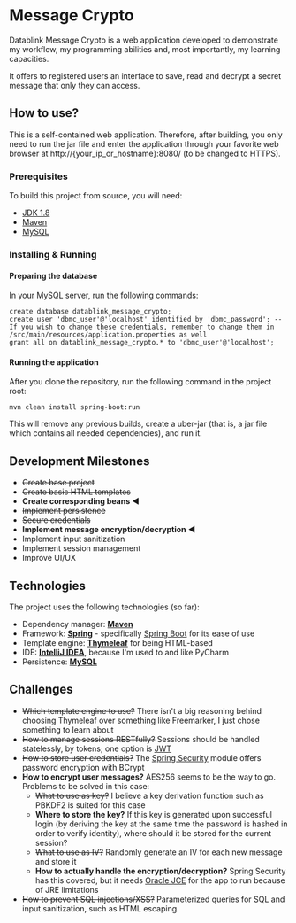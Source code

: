 # Message Crypto

Datablink Message Crypto is a web application developed to demonstrate my workflow, my programming abilities and, most importantly, my learning capacities.

It offers to registered users an interface to save, read and decrypt a secret message that only they can access.

## How to use?

This is a self-contained web application. Therefore, after building, you only need to run the jar file and enter the application through your favorite web browser at http://{your_ip_or_hostname}:8080/ (to be changed to HTTPS).

### Prerequisites

To build this project from source, you will need:

- [JDK 1.8](http://www.oracle.com/technetwork/java/javase/downloads/index.html)
- [Maven](https://maven.apache.org/)
- [MySQL](https://www.mysql.com/)

### Installing & Running

#### Preparing the database

In your MySQL server, run the following commands:

```mysql
create database datablink_message_crypto;
create user 'dbmc_user'@'localhost' identified by 'dbmc_password'; -- If you wish to change these credentials, remember to change them in /src/main/resources/application.properties as well
grant all on datablink_message_crypto.* to 'dbmc_user'@'localhost';
```

#### Running the application

After you clone the repository, run the following command in the project root:

`mvn clean install spring-boot:run`

This will remove any previous builds, create a uber-jar (that is, a jar file which contains all needed dependencies), and run it.

## Development Milestones

- ~~Create base project~~
- ~~Create basic HTML templates~~
- **Create corresponding beans** ◀
- ~~Implement persistence~~ 
- ~~Secure credentials~~
- **Implement message encryption/decryption** ◀
- Implement input sanitization
- Implement session management
- Improve UI/UX

## Technologies

The project uses the following technologies (so far):

- Dependency manager: **[Maven](https://maven.apache.org/)**
- Framework: **[Spring](https://projects.spring.io/spring-framework/)** - specifically [Spring Boot](https://projects.spring.io/spring-boot/) for its ease of use
- Template engine: **[Thymeleaf](http://www.thymeleaf.org/)** for being HTML-based
- IDE: **[IntelliJ IDEA](https://www.jetbrains.com/idea/)**, because I'm used to and like PyCharm
- Persistence: **[MySQL](https://www.mysql.com/)**

## Challenges

- ~~Which template engine to use?~~ There isn't a big reasoning behind choosing Thymeleaf over something like Freemarker, I just chose something to learn about
- ~~How to manage sessions RESTfully?~~ Sessions should be handled statelessly, by tokens; one option is [JWT](https://jwt.io/)
- ~~How to store user credentials?~~ The [Spring Security](https://projects.spring.io/spring-security/) module offers password encryption with BCrypt
- **How to encrypt user messages?** AES256 seems to be the way to go. Problems to be solved in this case:
  - ~~What to use as key?~~ I believe a key derivation function such as PBKDF2 is suited for this case
  - **Where to store the key?** If this key is generated upon successful login (by deriving the key at the same time the password is hashed in order to verify identity), where should it be stored for the current session?
  - ~~What to use as IV?~~ Randomly generate an IV for each new message and store it
  - **How to actually handle the encryption/decryption?** Spring Security has this covered, but it needs [Oracle JCE](https://stackoverflow.com/questions/6481627/java-security-illegal-key-size-or-default-parameters/6481658#6481658) for the app to run because of JRE limitations
- ~~How to prevent SQL injections/XSS?~~ Parameterized queries for SQL and input sanitization, such as HTML escaping.